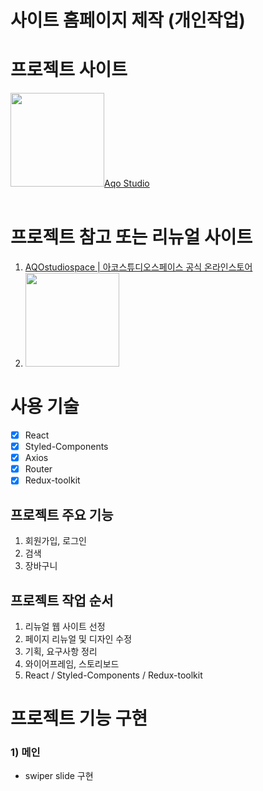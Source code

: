 # 사이트 홈페이지 제작 (개인작업)

# 프로젝트 사이트

<a href="https://hyerin-im.github.io/portfolio1/dist/" target="_blank">
<img src="/favicon.ico" width="150px">Aqo Studio
</a>

<br>
<br>

# 프로젝트 참고 또는 리뉴얼 사이트

1. <a href="https://www.aqostudio.com/?gclid=CjwKCAiA-P-rBhBEEiwAQEXhH6-C3irWZe3JtH4yjNixpBtaWiYNDhdtZYftE7Z_ORk1BzVwMqPrLRoCTdMQAvD_BwE" target="_blank">AQOstudiospace | 아코스튜디오스페이스 공식 온라인스토어</a>
2. <img src="https://www.aqostudio.com/web/upload/favicon-1e27b3624cc6614cab9c8cf06f9ee3af.ico" width="150px">

# 사용 기술

-   [x] React
-   [x] Styled-Components
-   [x] Axios
-   [x] Router
-   [x] Redux-toolkit

## 프로젝트 주요 기능

1. 회원가입, 로그인
2. 검색
3. 장바구니

## 프로젝트 작업 순서

1. 리뉴얼 웹 사이트 선정
2. 페이지 리뉴얼 및 디자인 수정
3. 기획, 요구사항 정리
4. 와이어프레임, 스토리보드
5. React / Styled-Components / Redux-toolkit

# 프로젝트 기능 구현

### 1) 메인

-   swiper slide 구현
